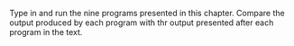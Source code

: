 Type in and run the nine programs presented in this chapter. Compare the output produced by each program with thr output presented after each program in the text.

